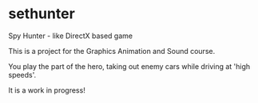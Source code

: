 # sethunter
Spy Hunter - like DirectX based game

This is a project for the Graphics Animation and Sound course. 

You play the part of the hero, taking out enemy cars while driving at 'high speeds'.

It is a work in progress!
